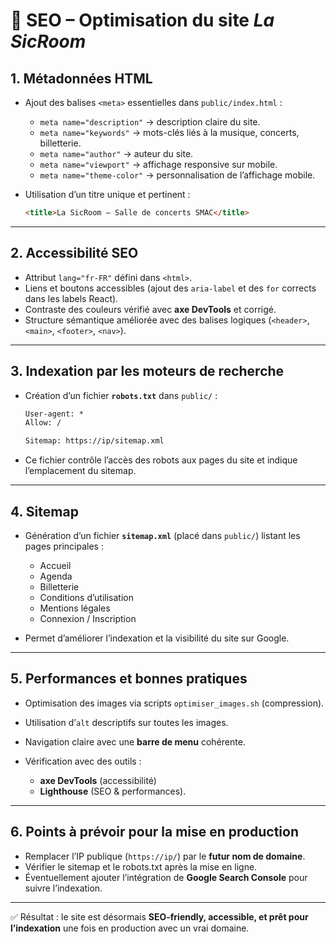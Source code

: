 # 🔎 SEO – Optimisation du site *La SicRoom*

## 1. Métadonnées HTML
- Ajout des balises `<meta>` essentielles dans `public/index.html` :  
  - `meta name="description"` → description claire du site.  
  - `meta name="keywords"` → mots-clés liés à la musique, concerts, billetterie.  
  - `meta name="author"` → auteur du site.  
  - `meta name="viewport"` → affichage responsive sur mobile.  
  - `meta name="theme-color"` → personnalisation de l’affichage mobile.  

- Utilisation d’un titre unique et pertinent :  
  ```html
  <title>La SicRoom – Salle de concerts SMAC</title>

---

## 2. Accessibilité SEO

* Attribut `lang="fr-FR"` défini dans `<html>`.
* Liens et boutons accessibles (ajout des `aria-label` et des `for` corrects dans les labels React).
* Contraste des couleurs vérifié avec **axe DevTools** et corrigé.
* Structure sémantique améliorée avec des balises logiques (`<header>`, `<main>`, `<footer>`, `<nav>`).

---

## 3. Indexation par les moteurs de recherche

* Création d’un fichier **`robots.txt`** dans `public/` :

  ```txt
  User-agent: *
  Allow: /

  Sitemap: https://ip/sitemap.xml
  ```

* Ce fichier contrôle l’accès des robots aux pages du site et indique l’emplacement du sitemap.

---

## 4. Sitemap

* Génération d’un fichier **`sitemap.xml`** (placé dans `public/`) listant les pages principales :

  * Accueil
  * Agenda
  * Billetterie
  * Conditions d’utilisation
  * Mentions légales
  * Connexion / Inscription

* Permet d’améliorer l’indexation et la visibilité du site sur Google.

---

## 5. Performances et bonnes pratiques

* Optimisation des images via scripts `optimiser_images.sh` (compression).
* Utilisation d’`alt` descriptifs sur toutes les images.
* Navigation claire avec une **barre de menu** cohérente.
* Vérification avec des outils :

  * **axe DevTools** (accessibilité)
  * **Lighthouse** (SEO & performances).

---

## 6. Points à prévoir pour la mise en production

* Remplacer l’IP publique (`https://ip/`) par le **futur nom de domaine**.
* Vérifier le sitemap et le robots.txt après la mise en ligne.
* Éventuellement ajouter l’intégration de **Google Search Console** pour suivre l’indexation.

---

✅ Résultat : le site est désormais **SEO-friendly, accessible, et prêt pour l’indexation** une fois en production avec un vrai domaine.

